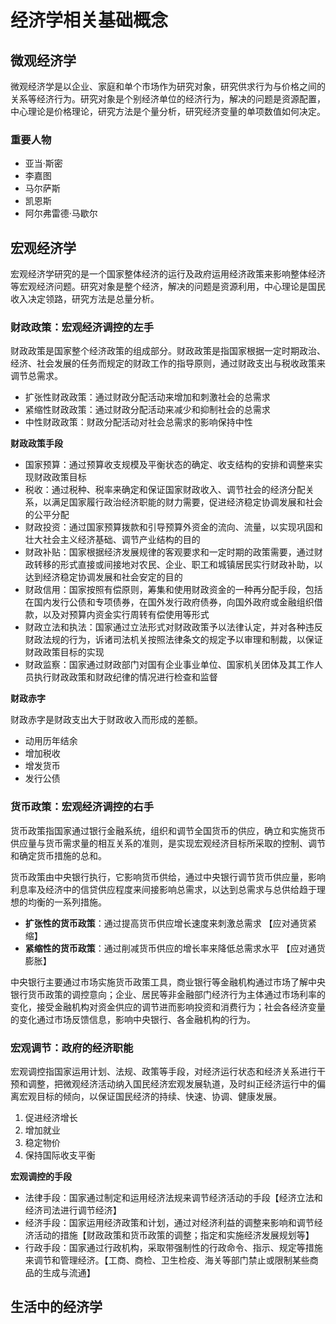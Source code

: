 # 经济学相关基础概念

## 微观经济学

微观经济学是以企业、家庭和单个市场作为研究对象，研究供求行为与价格之间的关系等经济行为。研究对象是个别经济单位的经济行为，解决的问题是资源配置，中心理论是价格理论，研究方法是个量分析，研究经济变量的单项数值如何决定。

### 重要人物

- 亚当·斯密
- 李嘉图
- 马尔萨斯
- 凯恩斯
- 阿尔弗雷德·马歇尔

## 宏观经济学

宏观经济学研究的是一个国家整体经济的运行及政府运用经济政策来影响整体经济等宏观经济问题。研究对象是整个经济，解决的问题是资源利用，中心理论是国民收入决定领路，研究方法是总量分析。

### 财政政策：宏观经济调控的左手

财政政策是国家整个经济政策的组成部分。财政政策是指国家根据一定时期政治、经济、社会发展的任务而规定的财政工作的指导原则，通过财政支出与税收政策来调节总需求。

- 扩张性财政政策：通过财政分配活动来增加和刺激社会的总需求
- 紧缩性财政政策：通过财政分配活动来减少和抑制社会的总需求
- 中性财政政策：财政分配活动对社会总需求的影响保持中性

**财政政策手段**

- 国家预算：通过预算收支规模及平衡状态的确定、收支结构的安排和调整来实现财政政策目标
- 税收：通过税种、税率来确定和保证国家财政收入、调节社会的经济分配关系，以满足国家履行政治经济职能的财力需要，促进经济稳定协调发展和社会的公平分配
- 财政投资：通过国家预算拨款和引导预算外资金的流向、流量，以实现巩固和壮大社会主义经济基础、调节产业结构的目的
- 财政补贴：国家根据经济发展规律的客观要求和一定时期的政策需要，通过财政转移的形式直接或间接地对农民、企业、职工和城镇居民实行财政补助，以达到经济稳定协调发展和社会安定的目的
- 财政信用：国家按照有偿原则，筹集和使用财政资金的一种再分配手段，包括在国内发行公债和专项债券，在国外发行政府债券，向国外政府或金融组织借款，以及对预算内资金实行周转有偿使用等形式
- 财政立法和执法：国家通过立法形式对财政政策予以法律认定，并对各种违反财政法规的行为，诉诸司法机关按照法律条文的规定予以审理和制裁，以保证财政政策目标的实现
- 财政监察：国家通过财政部门对国有企业事业单位、国家机关团体及其工作人员执行财政政策和财政纪律的情况进行检查和监督

**财政赤字**

财政赤字是财政支出大于财政收入而形成的差额。

- 动用历年结余
- 增加税收
- 增发货币
- 发行公债

### 货币政策：宏观经济调控的右手

货币政策指国家通过银行金融系统，组织和调节全国货币的供应，确立和实施货币供应量与货币需求量的相互关系的准则，是实现宏观经济目标所采取的控制、调节和确定货币措施的总和。

货币政策由中央银行执行，它影响货币供给，通过中央银行调节货币供应量，影响利息率及经济中的信贷供应程度来间接影响总需求，以达到总需求与总供给趋于理想的均衡的一系列措施。

- **扩张性的货币政策**：通过提高货币供应增长速度来刺激总需求 【应对通货紧缩】
- **紧缩性的货币政策**：通过削减货币供应的增长率来降低总需求水平 【应对通货膨胀】

中央银行主要通过市场实施货币政策工具，商业银行等金融机构通过市场了解中央银行货币政策的调控意向；企业、居民等非金融部门经济行为主体通过市场利率的变化，接受金融机构对资金供应的调节进而影响投资和消费行为；社会各经济变量的变化通过市场反馈信息，影响中央银行、各金融机构的行为。

### 宏观调节：政府的经济职能

宏观调控指国家运用计划、法规、政策等手段，对经济运行状态和经济关系进行干预和调整，把微观经济活动纳入国民经济宏观发展轨道，及时纠正经济运行中的偏离宏观目标的倾向，以保证国民经济的持续、快速、协调、健康发展。

1. 促进经济增长
2. 增加就业
3. 稳定物价
4. 保持国际收支平衡

**宏观调控的手段**

- 法律手段：国家通过制定和运用经济法规来调节经济活动的手段【经济立法和经济司法进行调节经济】
- 经济手段：国家运用经济政策和计划，通过对经济利益的调整来影响和调节经济活动的措施【财政政策和货币政策的调整；指定和实施经济发展规划等】
- 行政手段：国家通过行政机构，采取带强制性的行政命令、指示、规定等措施来调节和管理经济。【工商、商检、卫生检疫、海关等部门禁止或限制某些商品的生成与流通】

## 生活中的经济学
